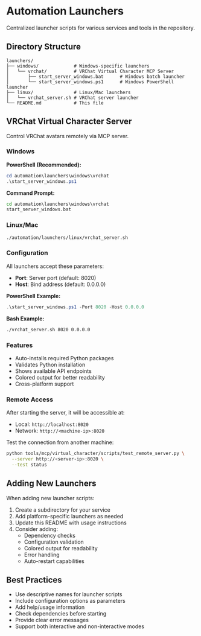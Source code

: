 # Automation Launchers

Centralized launcher scripts for various services and tools in the repository.

## Directory Structure

```
launchers/
├── windows/             # Windows-specific launchers
│   └── vrchat/          # VRChat Virtual Character MCP Server
│       ├── start_server_windows.bat      # Windows batch launcher
│       └── start_server_windows.ps1      # Windows PowerShell launcher
├── linux/               # Linux/Mac launchers
│   └── vrchat_server.sh # VRChat server launcher
└── README.md            # This file
```

## VRChat Virtual Character Server

Control VRChat avatars remotely via MCP server.

### Windows

**PowerShell (Recommended):**
```powershell
cd automation\launchers\windows\vrchat
.\start_server_windows.ps1
```

**Command Prompt:**
```cmd
cd automation\launchers\windows\vrchat
start_server_windows.bat
```

### Linux/Mac

```bash
./automation/launchers/linux/vrchat_server.sh
```

### Configuration

All launchers accept these parameters:
- **Port**: Server port (default: 8020)
- **Host**: Bind address (default: 0.0.0.0)

**PowerShell Example:**
```powershell
.\start_server_windows.ps1 -Port 8020 -Host 0.0.0.0
```

**Bash Example:**
```bash
./vrchat_server.sh 8020 0.0.0.0
```

### Features

- Auto-installs required Python packages
- Validates Python installation
- Shows available API endpoints
- Colored output for better readability
- Cross-platform support

### Remote Access

After starting the server, it will be accessible at:
- Local: `http://localhost:8020`
- Network: `http://<machine-ip>:8020`

Test the connection from another machine:
```bash
python tools/mcp/virtual_character/scripts/test_remote_server.py \
  --server http://<server-ip>:8020 \
  --test status
```

## Adding New Launchers

When adding new launcher scripts:

1. Create a subdirectory for your service
2. Add platform-specific launchers as needed
3. Update this README with usage instructions
4. Consider adding:
   - Dependency checks
   - Configuration validation
   - Colored output for readability
   - Error handling
   - Auto-restart capabilities

## Best Practices

- Use descriptive names for launcher scripts
- Include configuration options as parameters
- Add help/usage information
- Check dependencies before starting
- Provide clear error messages
- Support both interactive and non-interactive modes
